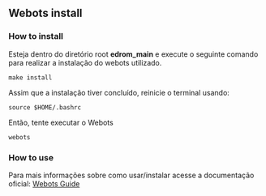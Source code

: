## Webots install
### How to install

Esteja dentro do diretório root **edrom_main** e execute o seguinte comando para realizar a instalação do webots utilizado.
```
make install
```
Assim que a instalação tiver concluído, reinicie o terminal usando:
```
source $HOME/.bashrc

```
Então, tente executar o Webots
```
webots
```

### How to use
Para mais informações sobre como usar/instalar acesse a documentação oficial:  [Webots Guide](https://cyberbotics.com/doc/guide/index)
